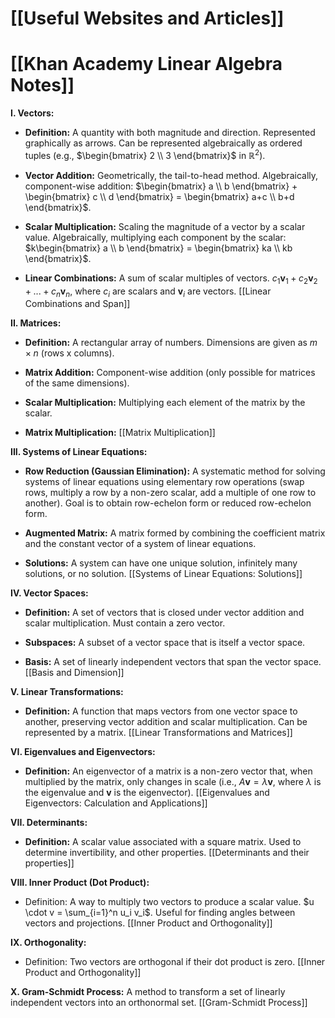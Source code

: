 # [[Useful Websites and Articles]]
# [[Khan Academy Linear Algebra Notes]]

**I. Vectors:**

* **Definition:** A quantity with both magnitude and direction.  Represented graphically as arrows.  Can be represented algebraically as ordered tuples (e.g., $\begin{bmatrix} 2 \\ 3 \end{bmatrix}$ in $\mathbb{R}^2$).

* **Vector Addition:**  Geometrically, the tail-to-head method. Algebraically, component-wise addition:  $\begin{bmatrix} a \\ b \end{bmatrix} + \begin{bmatrix} c \\ d \end{bmatrix} = \begin{bmatrix} a+c \\ b+d \end{bmatrix}$.

* **Scalar Multiplication:**  Scaling the magnitude of a vector by a scalar value. Algebraically, multiplying each component by the scalar: $k\begin{bmatrix} a \\ b \end{bmatrix} = \begin{bmatrix} ka \\ kb \end{bmatrix}$.

* **Linear Combinations:**  A sum of scalar multiples of vectors.  $c_1\mathbf{v}_1 + c_2\mathbf{v}_2 + ... + c_n\mathbf{v}_n$, where $c_i$ are scalars and $\mathbf{v}_i$ are vectors. [[Linear Combinations and Span]]


**II. Matrices:**

* **Definition:** A rectangular array of numbers.  Dimensions are given as $m \times n$ (rows x columns).

* **Matrix Addition:** Component-wise addition (only possible for matrices of the same dimensions).

* **Scalar Multiplication:** Multiplying each element of the matrix by the scalar.

* **Matrix Multiplication:** [[Matrix Multiplication]]


**III. Systems of Linear Equations:**

* **Row Reduction (Gaussian Elimination):**  A systematic method for solving systems of linear equations using elementary row operations (swap rows, multiply a row by a non-zero scalar, add a multiple of one row to another).  Goal is to obtain row-echelon form or reduced row-echelon form.

* **Augmented Matrix:** A matrix formed by combining the coefficient matrix and the constant vector of a system of linear equations.

* **Solutions:**  A system can have one unique solution, infinitely many solutions, or no solution. [[Systems of Linear Equations: Solutions]]


**IV. Vector Spaces:**

* **Definition:** A set of vectors that is closed under vector addition and scalar multiplication.  Must contain a zero vector.

* **Subspaces:**  A subset of a vector space that is itself a vector space.

* **Basis:** A set of linearly independent vectors that span the vector space.  [[Basis and Dimension]]


**V. Linear Transformations:**

* **Definition:** A function that maps vectors from one vector space to another, preserving vector addition and scalar multiplication.  Can be represented by a matrix. [[Linear Transformations and Matrices]]


**VI. Eigenvalues and Eigenvectors:**

* **Definition:**  An eigenvector of a matrix is a non-zero vector that, when multiplied by the matrix, only changes in scale (i.e., $A\mathbf{v} = \lambda\mathbf{v}$, where $\lambda$ is the eigenvalue and $\mathbf{v}$ is the eigenvector). [[Eigenvalues and Eigenvectors: Calculation and Applications]]


**VII.  Determinants:**

* **Definition:** A scalar value associated with a square matrix.  Used to determine invertibility, and other properties. [[Determinants and their properties]]


**VIII.  Inner Product (Dot Product):**

* Definition: A way to multiply two vectors to produce a scalar value.  $u \cdot v = \sum_{i=1}^n u_i v_i$.   Useful for finding angles between vectors and projections. [[Inner Product and Orthogonality]]


**IX. Orthogonality:**

* Definition: Two vectors are orthogonal if their dot product is zero.  [[Inner Product and Orthogonality]]


**X. Gram-Schmidt Process:**  A method to transform a set of linearly independent vectors into an orthonormal set. [[Gram-Schmidt Process]]
